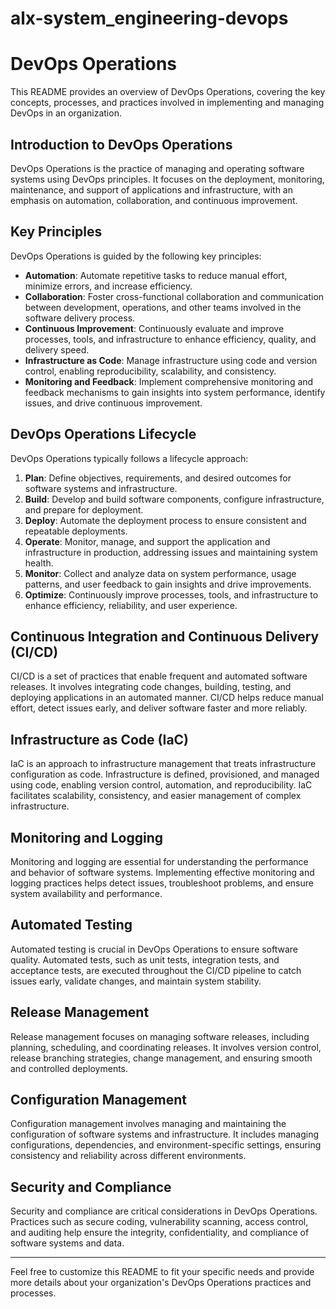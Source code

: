 # alx-system_engineering-devops

# DevOps Operations

This README provides an overview of DevOps Operations, covering the key concepts, processes, and practices involved in implementing and managing DevOps in an organization.

## 
## Introduction to DevOps Operations

DevOps Operations is the practice of managing and operating software systems using DevOps principles. It focuses on the deployment, monitoring, maintenance, and support of applications and infrastructure, with an emphasis on automation, collaboration, and continuous improvement.

## Key Principles

DevOps Operations is guided by the following key principles:

- **Automation**: Automate repetitive tasks to reduce manual effort, minimize errors, and increase efficiency.
- **Collaboration**: Foster cross-functional collaboration and communication between development, operations, and other teams involved in the software delivery process.
- **Continuous Improvement**: Continuously evaluate and improve processes, tools, and infrastructure to enhance efficiency, quality, and delivery speed.
- **Infrastructure as Code**: Manage infrastructure using code and version control, enabling reproducibility, scalability, and consistency.
- **Monitoring and Feedback**: Implement comprehensive monitoring and feedback mechanisms to gain insights into system performance, identify issues, and drive continuous improvement.

## DevOps Operations Lifecycle

DevOps Operations typically follows a lifecycle approach:

1. **Plan**: Define objectives, requirements, and desired outcomes for software systems and infrastructure.
2. **Build**: Develop and build software components, configure infrastructure, and prepare for deployment.
3. **Deploy**: Automate the deployment process to ensure consistent and repeatable deployments.
4. **Operate**: Monitor, manage, and support the application and infrastructure in production, addressing issues and maintaining system health.
5. **Monitor**: Collect and analyze data on system performance, usage patterns, and user feedback to gain insights and drive improvements.
6. **Optimize**: Continuously improve processes, tools, and infrastructure to enhance efficiency, reliability, and user experience.

## Continuous Integration and Continuous Delivery (CI/CD)

CI/CD is a set of practices that enable frequent and automated software releases. It involves integrating code changes, building, testing, and deploying applications in an automated manner. CI/CD helps reduce manual effort, detect issues early, and deliver software faster and more reliably.

## Infrastructure as Code (IaC)

IaC is an approach to infrastructure management that treats infrastructure configuration as code. Infrastructure is defined, provisioned, and managed using code, enabling version control, automation, and reproducibility. IaC facilitates scalability, consistency, and easier management of complex infrastructure.

## Monitoring and Logging

Monitoring and logging are essential for understanding the performance and behavior of software systems. Implementing effective monitoring and logging practices helps detect issues, troubleshoot problems, and ensure system availability and performance.

## Automated Testing

Automated testing is crucial in DevOps Operations to ensure software quality. Automated tests, such as unit tests, integration tests, and acceptance tests, are executed throughout the CI/CD pipeline to catch issues early, validate changes, and maintain system stability.



## Release Management

Release management focuses on managing software releases, including planning, scheduling, and coordinating releases. It involves version control, release branching strategies, change management, and ensuring smooth and controlled deployments.

## Configuration Management

Configuration management involves managing and maintaining the configuration of software systems and infrastructure. It includes managing configurations, dependencies, and environment-specific settings, ensuring consistency and reliability across different environments.

## Security and Compliance

Security and compliance are critical considerations in DevOps Operations. Practices such as secure coding, vulnerability scanning, access control, and auditing help ensure the integrity, confidentiality, and compliance of software systems and data.

---

Feel free to customize this README to fit your specific needs and provide more details about your organization's DevOps Operations practices and processes.
